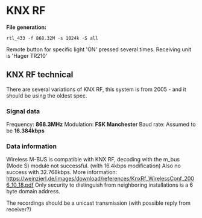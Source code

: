 # KNX RF
**File generation:**
```
rtl_433 -f 868.32M -s 1024k -S all
```
Remote button for specific light 'ON' pressed several times.
Receiving unit is 'Hager TR210'

## KNX RF technical

There are several variations of KNX RF, this system is from 2005 - and it should be using the oldest spec.

### Signal data
Frequency: **868.3MHz**
Modulation: **FSK Manchester**
Baud rate: Assumed to be **16.384kbps**

### Data information
Wireless M-BUS is compatible with KNX RF, decoding with the m_bus (Mode S) module not successful. (with 16.4kbps modification)
Also no success with 32.768kbps.
More information: https://weinzierl.de/images/download/references/KnxRf_WirelessConf_2006_10_18.pdf
Only security to distinguish from neighboring installations is a 6 byte domain address.

The recordings should be a unicast transmission (with possible reply from receiver?)

